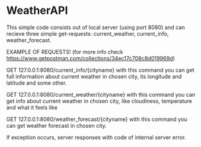 # WeatherAPI
 
This simple code consists out of local server (using port 8080) and can recieve three simple get-requests: current_weather, current_info, weather_forecast.

EXAMPLE OF REQUESTS! (for more info check https://www.getpostman.com/collections/34ec17c708c8d019969d)

GET 127.0.0.1:8080/current_info/{cityname}
with this command you can get full information about current weather in chosen city, its longitude and latitude and some other.

GET 127.0.0.1:8080/current_weather/{cityname}
with this command you can get info about current weather in chosen city, like cloudiness, temperature and what it feels like

GET 127.0.0.1:8080/weather_forecast/{cityname}
with this command you can get weather forecast in chosen city.

If exception occurs, server responses with code of internal server error.